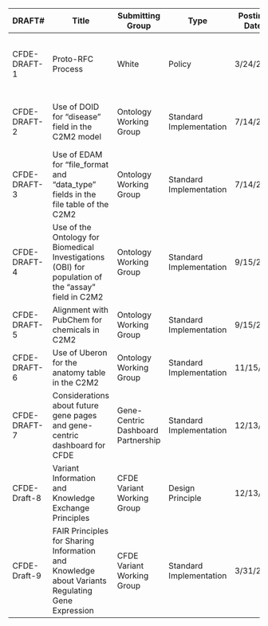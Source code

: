 | DRAFT# | Title | Submitting Group | Type | Posting Date | End Date | Status | Approve | Dissent | Abstain |
|--------|-------|------------------|------|--------------|----------|--------|---------|---------|---------|
| CFDE-DRAFT-1 | Proto-RFC Process |  White | Policy | 3/24/20 |  | open for comments indefinitely while we refine process |        |           |            | 
| CFDE-DRAFT-2 | Use of DOID for “disease” field in the C2M2 model |  Ontology Working Group | Standard Implementation | 7/14/21 | 1/18/22 | Comment period CLOSED |  GTEx, ERCC, KFDRC, MW, GlyGen    |           |            | 
| CFDE-DRAFT-3 | Use of EDAM for “file_format and “data_type” fields in the file table of the C2M2 |  Ontology Working Group | Standard Implementation | 7/14/21 | 1/18/22  | Comment period CLOSED |  GTEx, ERCC, KFDRC, MW, GlyGen    |           |            | 
| CFDE-DRAFT-4 | Use of the Ontology for Biomedical Investigations (OBI) for population of the “assay” field in C2M2 | Ontology Working Group | Standard Implementation | 9/15/21 | 1/18/22 | Comment period CLOSED |   GTEx, ERCC, KFDRC, MW, GlyGen      |           |            | 
| CFDE-DRAFT-5 | Alignment with PubChem for chemicals in C2M2| Ontology Working Group | Standard Implementation | 9/15/21 | 1/18/22 | Comment period CLOSED | ERCC, KFDRC, MW        |           |  GTEx   | 
| CFDE-DRAFT-6 | Use of Uberon for the anatomy table in the C2M2 | Ontology Working Group | Standard Implementation | 11/15/21 | 1/18/22 |  Comment period CLOSED      |  GTEx, ERCC, KFDRC, MW     |            | 
| CFDE-DRAFT-7 | Considerations about future gene pages and gene-centric dashboard for CFDE | Gene-Centric Dashboard Partnership | Standard Implementation | 12/13/21 | 1/18/22 |  Comment period CLOSED  |    GTEx       |            | 
| CFDE-Draft-8 | Variant Information and Knowledge Exchange Principles | CFDE Variant Working Group | Design Principle | 12/13/21 | 1/18/22 |  Comment period CLOSED    |           |            | 
| CFDE-Draft-9 | FAIR Principles for Sharing Information and Knowledge about Variants Regulating Gene Expression | CFDE Variant Working Group | Standard Implementation | 3/31/22 | 4/29/22 | Comment Period CLOSED     |           |            | 
